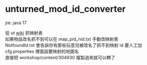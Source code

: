 # unturned_mod_id_converter

jre: java 17  

從 ut [wiki](https://unturned.fandom.com/wiki/ID_List#List) 抓映射表  
如果物品改名抓不到可以在 map_pid_nid.txt 手動改映射表  
NotfoundId.txt 會告訴你有那些玩意兒被改名了抓不到映射 id 要人工加  
cfg.properties 裡面設要映射的地圖名  
直接把 workshop/content/304930 複製過來就可以轉了  
